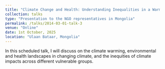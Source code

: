 ```yaml
---
title: "Climate Change and Health: Understanding Inequalities in a Warming World (scheduled)"
collection: talks
type: "Presentation to the NGO representatives in Mongolia"
permalink: /talks/2014-03-01-talk-3
venue: "Online"
date: 1st October, 2025
location: "Ulaan Bataar, Mongolia"
---
```


In this scheduled talk, I will discuss on the climate warming, environmental and health landscapes in changing climate, and the inequities of climate impacts across different vulnerable groups. 
